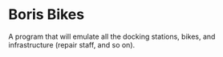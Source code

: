 # Boris Bikes

  A program that will emulate all the docking stations, bikes, and infrastructure (repair staff, and so on).
